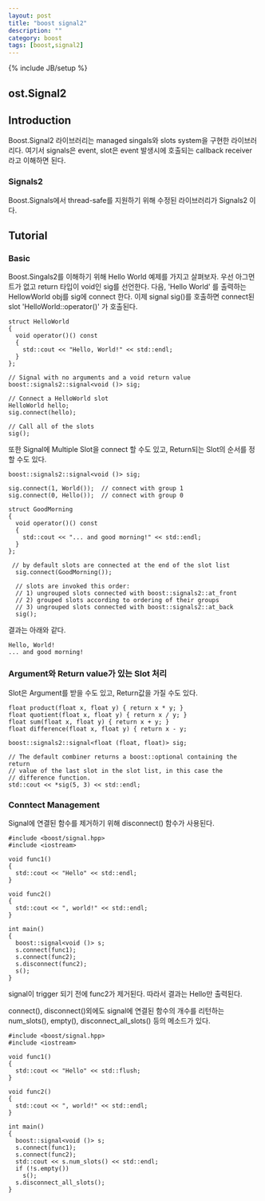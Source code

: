 ```yaml
---
layout: post
title: "boost signal2"
description: ""
category: boost 
tags: [boost,signal2]
---
```

{% include JB/setup %}

ost.Signal2
----------------------

## Introduction
Boost.Signal2 라이브러리는 managed singals와 slots system을 구현한 라이브러리다. 여기서 signals은 event, slot은 event 발생시에 호출되는 callback receiver 라고 이해하면 된다. 


### Signals2 ###
Boost.Signals에서 thread-safe를 지원하기 위해 수정된 라이브러리가 Signals2 이다. 

## Tutorial ##

### Basic ###
Boost.Singals2를 이해하기 위해 Hello World 예제를 가지고 살펴보자. 우선 아그먼트가 없고 return 타입이 void인 sig를 선언한다. 
다음, 'Hello World' 를 출력하는 HellowWorld obj를 sig에 connect 한다. 이제 signal sig()를 호출하면 connect된 slot 'HelloWorld::operator()' 가 호출된다. 

    struct HelloWorld
    {
      void operator()() const
      {
        std::cout << "Hello, World!" << std::endl;
      }
    };

    // Signal with no arguments and a void return value
    boost::signals2::signal<void ()> sig;

    // Connect a HelloWorld slot
    HelloWorld hello;
    sig.connect(hello);

    // Call all of the slots
    sig();

또한 Signal에 Multiple Slot을 connect 할 수도 있고, Return되는 Slot의 순서를 정할 수도 있다. 

    boost::signals2::signal<void ()> sig;

    sig.connect(1, World());  // connect with group 1
    sig.connect(0, Hello());  // connect with group 0

    struct GoodMorning
    {
      void operator()() const
      {
        std::cout << "... and good morning!" << std::endl;
      }
    };

     // by default slots are connected at the end of the slot list
      sig.connect(GoodMorning());
    
      // slots are invoked this order:
      // 1) ungrouped slots connected with boost::signals2::at_front
      // 2) grouped slots according to ordering of their groups
      // 3) ungrouped slots connected with boost::signals2::at_back
      sig();

결과는 아래와 같다. 

    Hello, World!
    ... and good morning!

### Argument와 Return value가 있는 Slot 처리 ###
Slot은 Argument를 받을 수도 있고, Return값을 가질 수도 있다. 

    float product(float x, float y) { return x * y; }
    float quotient(float x, float y) { return x / y; }
    float sum(float x, float y) { return x + y; }
    float difference(float x, float y) { return x - y; 

    boost::signals2::signal<float (float, float)> sig;

    // The default combiner returns a boost::optional containing the return
    // value of the last slot in the slot list, in this case the
    // difference function.
    std::cout << *sig(5, 3) << std::endl;

### Conntect Management ###

Signal에 연결된 함수를 제거하기 위해 disconnect() 함수가 사용된다. 

    #include <boost/signal.hpp> 
    #include <iostream> 
    
    void func1() 
    { 
      std::cout << "Hello" << std::endl; 
    } 
    
    void func2() 
    { 
      std::cout << ", world!" << std::endl; 
    } 
    
    int main() 
    { 
      boost::signal<void ()> s; 
      s.connect(func1); 
      s.connect(func2); 
      s.disconnect(func2); 
      s(); 
    } 

signal이 trigger 되기 전에 func2가 제거된다. 따라서 결과는 Hello만 출력된다.


connect(), disconnect()외에도 signal에 연결된 함수의 개수를 리턴하는 num_slots(), empty(), disconnect\_all\_slots() 등의 메소드가 있다. 

    #include <boost/signal.hpp> 
    #include <iostream> 
    
    void func1() 
    { 
      std::cout << "Hello" << std::flush; 
    } 
    
    void func2() 
    { 
      std::cout << ", world!" << std::endl; 
    } 
    
    int main() 
    { 
      boost::signal<void ()> s; 
      s.connect(func1); 
      s.connect(func2); 
      std::cout << s.num_slots() << std::endl; 
      if (!s.empty()) 
        s(); 
      s.disconnect_all_slots(); 
    }

